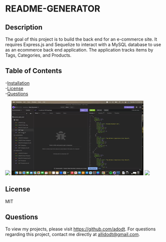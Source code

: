 
# README-GENERATOR


## Description
The goal of this project is to build the back end for an e-commerce site. It requires Express.js and Sequelize to interact with a MySQL database to use as an ecommerce back end application. The application tracks items by Tags, Categories, and Products. 

## Table of Contents<br />
-[Installation](#installation)<br />
-[License](#license)<br />
-[Questions](#questions)<br />


<img src="./assets/1.gif" />
<img src="./assets/2.gif" />
<img src="./assets/3.gif" />

## License
MIT



## Questions
To view my projects, please visit https://github.com/adodt.
For questions regarding this project, contact me directly at allidodt@gmail.com.